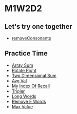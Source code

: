# M1W2D2

## Let's try one together

- [removeConsonants]

[removeConsonants]: removeConsonants.js

## Practice Time

- [Array Sum]
- [Rotate Right]
- [Two Dimensional Sum]
- [Avg Val]
- [My Index Of Recall]
- [Tripler]
- [Long Words]
- [Remove E Words]
- [Max Value]

[Array Sum]: https://open.appacademy.io/learn/js-py---pt-sept-2021-online/week-2---intermediate-functions/array-sum
[Rotate Right]: https://open.appacademy.io/learn/js-py---pt-sept-2021-online/week-2---intermediate-functions/rotate-right
[Two Dimensional Sum]: https://open.appacademy.io/learn/js-py---pt-sept-2021-online/week-2---intermediate-functions/two-dimensional-sum
[Avg Val]: https://open.appacademy.io/learn/js-py---pt-sept-2021-online/week-2---intermediate-functions/avg-val
[My Index Of Recall]: https://open.appacademy.io/learn/js-py---pt-sept-2021-online/week-2---intermediate-functions/my-index-of-recall
[Tripler]: https://open.appacademy.io/learn/js-py---pt-sept-2021-online/week-2---intermediate-functions/tripler
[Long Words]: https://open.appacademy.io/learn/js-py---pt-sept-2021-online/week-2---intermediate-functions/long-words
[Remove E Words]: https://open.appacademy.io/learn/js-py---pt-sept-2021-online/week-2---intermediate-functions/remove-e-words
[Max Value]: https://open.appacademy.io/learn/js-py---pt-sept-2021-online/week-2---intermediate-functions/max-value
